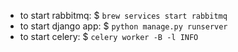 - to start rabbitmq: $ `brew services start rabbitmq`
- to start django app: $ `python manage.py runserver`
- to start celery: $ `celery worker -B -l INFO`